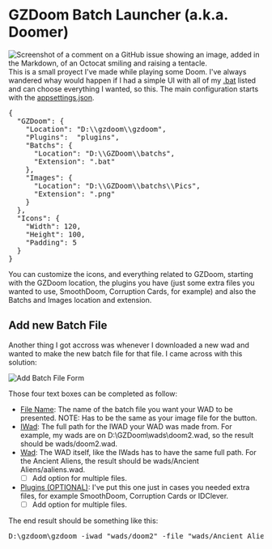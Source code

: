 # GZDoom Batch Launcher (a.k.a. Doomer)
![Screenshot of a comment on a GitHub issue showing an image, added in the Markdown, of an Octocat smiling and raising a tentacle.](/Doomer/Doomer.ico)</br>
This is a small proyect I've made while playing some Doom. I've always wandered whay would happen if I had a simple UI with all of my <ins>.bat</ins> listed and can choose everything I wanted, so this.
The main configuration starts with the <ins>appsettings.json</ins>.

<pre csharp>{
  "GZDoom": {
    "Location": "D:\\gzdoom\\gzdoom",
    "Plugins":  "plugins",
    "Batchs": {
      "Location": "D:\\GZDoom\\batchs",
      "Extension": ".bat"
    },
    "Images": {
      "Location": "D:\\GZDoom\\batchs\\Pics",
      "Extension": ".png"
    }
  },
  "Icons": {
    "Width": 120,
    "Height": 100,
    "Padding": 5
  }
} </pre>

You can customize the icons, and everything related to GZDoom, starting with the GZDoom location, the plugins you have (just some extra files you wanted to use, SmoothDoom, Corruption Cards, for example) and also the Batchs and Images location and extension.

## Add new Batch File

Another thing I got accross was whenever I downloaded a new wad and wanted to make the new batch file for that file. I came across with this solution:

![Add Batch File Form](https://i.ibb.co/pjQzFDcG/Add-New-Batch-File.png)

Those four text boxes can be completed as follow:
* <ins>File Name</ins>: The name of the batch file you want your WAD to be presented. NOTE: Has to be the same as your image file for the button.
* <ins>IWad</ins>: The full path for the IWAD your WAD was made from. For example, my wads are on D:\GZDoom\wads\doom2.wad, so the result should be wads/doom2.wad.
* <ins>Wad</ins>: The WAD itself, like the IWads has to have the same full path. For the Ancient Aliens, the result should be wads/Ancient Aliens/aaliens.wad.
  - [ ] Add option for multiple files.
* <ins>Plugins (OPTIONAL)</ins>: I've put this one just in cases you needed extra files, for example SmoothDoom, Corruption Cards or IDClever.
  - [ ] Add option for multiple files.

 The end result should be something like this:
 <pre>D:\gzdoom\gzdoom -iwad "wads/doom2" -file "wads/Ancient Aliens/aaliens.wad"</pre>
